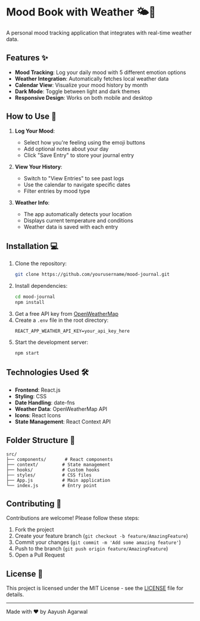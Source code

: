 
# Mood Book with Weather 🌤️📔

A personal mood tracking application that integrates with real-time weather data.


## Features ✨

- **Mood Tracking**: Log your daily mood with 5 different emotion options
- **Weather Integration**: Automatically fetches local weather data
- **Calendar View**: Visualize your mood history by month
- **Dark Mode**: Toggle between light and dark themes
- **Responsive Design**: Works on both mobile and desktop

## How to Use 🚀

1. **Log Your Mood**:
   - Select how you're feeling using the emoji buttons
   - Add optional notes about your day
   - Click "Save Entry" to store your journal entry

2. **View Your History**:
   - Switch to "View Entries" to see past logs
   - Use the calendar to navigate specific dates
   - Filter entries by mood type

3. **Weather Info**:
   - The app automatically detects your location
   - Displays current temperature and conditions
   - Weather data is saved with each entry

## Installation 💻

1. Clone the repository:
   ```bash
   git clone https://github.com/yourusername/mood-journal.git
   ```
2. Install dependencies:
   ```bash
   cd mood-journal
   npm install
   ```
3. Get a free API key from [OpenWeatherMap](https://openweathermap.org/)
4. Create a `.env` file in the root directory:
   ```
   REACT_APP_WEATHER_API_KEY=your_api_key_here
   ```
5. Start the development server:
   ```bash
   npm start
   ```

## Technologies Used 🛠️

- **Frontend**: React.js
- **Styling**: CSS
- **Date Handling**: date-fns
- **Weather Data**: OpenWeatherMap API
- **Icons**: React Icons
- **State Management**: React Context API

## Folder Structure 📂

```
src/
├── components/       # React components
├── context/         # State management
├── hooks/           # Custom hooks
├── styles/          # CSS files
├── App.js           # Main application
└── index.js         # Entry point
```

## Contributing 🤝

Contributions are welcome! Please follow these steps:

1. Fork the project
2. Create your feature branch (`git checkout -b feature/AmazingFeature`)
3. Commit your changes (`git commit -m 'Add some amazing feature'`)
4. Push to the branch (`git push origin feature/AmazingFeature`)
5. Open a Pull Request

## License 📄

This project is licensed under the MIT License - see the [LICENSE](LICENSE) file for details.

---

Made with ❤️ by Aayush Agarwal
